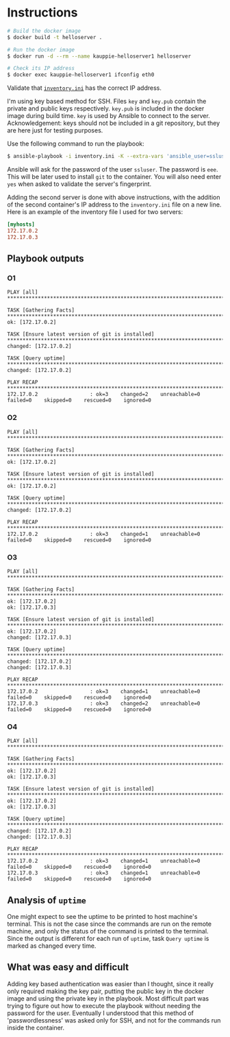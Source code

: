 # Instructions

```bash
# Build the docker image
$ docker build -t helloserver .

# Run the docker image
$ docker run -d --rm --name kauppie-helloserver1 helloserver

# Check its IP address
$ docker exec kauppie-helloserver1 ifconfig eth0
```

Validate that [`inventory.ini`](inventory.ini) has the correct IP address.

I'm using key based method for SSH. Files `key` and `key.pub` contain the private and public keys respectively. `key.pub` is included in the docker image during build time. `key` is used by Ansible to connect to the server. Acknowledgement: keys should not be included in a git repository, but they are here just for testing purposes.

Use the following command to run the playbook:

```bash
$ ansible-playbook -i inventory.ini -K --extra-vars 'ansible_user=ssluser ansible_ssh_private_key_file=key' playbook.yaml
```

Ansible will ask for the password of the user `ssluser`. The password is `eee`. This will be later used to install `git` to the container. You will also need enter `yes` when asked to validate the server's fingerprint.

Adding the second server is done with above instructions, with the addition of the second container's IP address to the `inventory.ini` file on a new line. Here is an example of the inventory file I used for two servers:

```ini
[myhosts]
172.17.0.2
172.17.0.3
```

## Playbook outputs

### O1

```
PLAY [all] *******************************************************************************************************************************************************************

TASK [Gathering Facts] *******************************************************************************************************************************************************
ok: [172.17.0.2]

TASK [Ensure latest version of git is installed] *****************************************************************************************************************************
changed: [172.17.0.2]

TASK [Query uptime] **********************************************************************************************************************************************************
changed: [172.17.0.2]

PLAY RECAP *******************************************************************************************************************************************************************
172.17.0.2                 : ok=3    changed=2    unreachable=0    failed=0    skipped=0    rescued=0    ignored=0   
```

### O2

```
PLAY [all] *******************************************************************************************************************************************************************

TASK [Gathering Facts] *******************************************************************************************************************************************************
ok: [172.17.0.2]

TASK [Ensure latest version of git is installed] *****************************************************************************************************************************
ok: [172.17.0.2]

TASK [Query uptime] **********************************************************************************************************************************************************
changed: [172.17.0.2]

PLAY RECAP *******************************************************************************************************************************************************************
172.17.0.2                 : ok=3    changed=1    unreachable=0    failed=0    skipped=0    rescued=0    ignored=0   
```

### O3

```
PLAY [all] *******************************************************************************************************************************************************************

TASK [Gathering Facts] *******************************************************************************************************************************************************
ok: [172.17.0.2]
ok: [172.17.0.3]

TASK [Ensure latest version of git is installed] *****************************************************************************************************************************
ok: [172.17.0.2]
changed: [172.17.0.3]

TASK [Query uptime] **********************************************************************************************************************************************************
changed: [172.17.0.2]
changed: [172.17.0.3]

PLAY RECAP *******************************************************************************************************************************************************************
172.17.0.2                 : ok=3    changed=1    unreachable=0    failed=0    skipped=0    rescued=0    ignored=0   
172.17.0.3                 : ok=3    changed=2    unreachable=0    failed=0    skipped=0    rescued=0    ignored=0   
```

### O4

```
PLAY [all] *******************************************************************************************************************************************************************

TASK [Gathering Facts] *******************************************************************************************************************************************************
ok: [172.17.0.2]
ok: [172.17.0.3]

TASK [Ensure latest version of git is installed] *****************************************************************************************************************************
ok: [172.17.0.2]
ok: [172.17.0.3]

TASK [Query uptime] **********************************************************************************************************************************************************
changed: [172.17.0.2]
changed: [172.17.0.3]

PLAY RECAP *******************************************************************************************************************************************************************
172.17.0.2                 : ok=3    changed=1    unreachable=0    failed=0    skipped=0    rescued=0    ignored=0   
172.17.0.3                 : ok=3    changed=1    unreachable=0    failed=0    skipped=0    rescued=0    ignored=0   
```

## Analysis of `uptime`

One might expect to see the uptime to be printed to host machine's terminal. This is not the case since the commands are run on the remote machine, and only the status of the command is printed to the terminal. Since the output is different for each run of `uptime`, task `Query uptime` is marked as changed every time.

## What was easy and difficult

Adding key based authentication was easier than I thought, since it really only required making the key pair, putting the public key in the docker image and using the private key in the playbook.
Most difficult part was trying to figure out how to execute the playbook without needing the password for the user. Eventually I understood that this method of 'passwordlessness' was asked only for SSH,
and not for the commands run inside the container.
